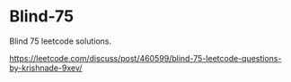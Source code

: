 # Blind-75
Blind 75 leetcode solutions.

https://leetcode.com/discuss/post/460599/blind-75-leetcode-questions-by-krishnade-9xev/